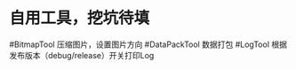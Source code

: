 自用工具，挖坑待填
==================
#BitmapTool
压缩图片，设置图片方向
#DataPackTool
数据打包
#LogTool
根据发布版本（debug/release）开关打印Log


